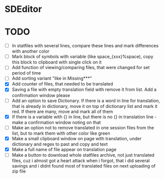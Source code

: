 # SDEditor

# TODO
- [ ] In statfiles with several lines, compare these lines and mark differences with another color
- [ ] Mark block of symbols with variable (like space_{xxx}%space), copy this block to clipboard with single click on it
- [ ] Add function of viewing/comparing files, that were changed for set period of time
- [ ] Add sorting variant "like in Missing***"
- [x] Add counter of files, that needed to be translated
- [x] Saving a file with empty translation field with remove it from list. Add a confirmation window please
- [ ] Add an option to save Dictionary. If there is a word in line for translation, that is already in dictionary, move it on top of dictionary list and mark it red. If there are many, move and mark all of them
- [x] If there is a variable with {} in line, but there is no {} in translation line - make a confirmation window noting on that
- [ ] Make an option not to remove translated in one session files from the list, but to mark them with other color like green
- [x] Make a small clipboard window on page with translation, under dictionary and regex to past and copy and text
- [x] Make a full name of file appear on translation page
- [ ] Make a button to download whole statfiles archive, not just translated files, cuz i almost got a heart attack when i forgot, that i did several savings and i didnt found most of translated files on next uploading of zip file 